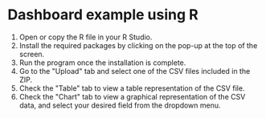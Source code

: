 # Dashboard example using R

1. Open or copy the R file in your R Studio.
2. Install the required packages by clicking on the pop-up at the top of the screen.
3. Run the program once the installation is complete.
4. Go to the "Upload" tab and select one of the CSV files included in the ZIP.
5. Check the "Table" tab to view a table representation of the CSV file.
6. Check the "Chart" tab to view a graphical representation of the CSV data, and select your desired field from the dropdown menu.
